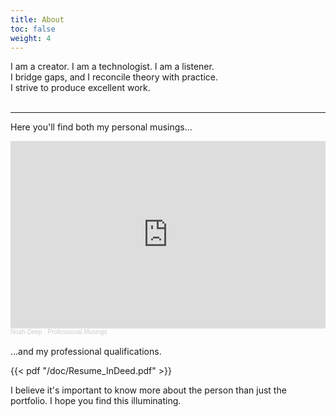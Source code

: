 ```yaml
---
title: About
toc: false
weight: 4
---
```

<div class="home-center">

I am a creator. I am a technologist. I am a listener.    
I bridge gaps, and I reconcile theory with practice.  
I strive to produce excellent work.  
<br>

<hr>

Here you'll find both
my personal musings...
<iframe width="100%" height="300" scrolling="no" frameborder="no" allow="autoplay" src="https://w.soundcloud.com/player/?url=https%3A//api.soundcloud.com/playlists/2015822328&color=%23ff5500&auto_play=false&hide_related=false&show_comments=true&show_user=true&show_reposts=false&show_teaser=true&visual=true"></iframe><div style="font-size: 10px; color: #cccccc;line-break: anywhere;word-break: normal;overflow: hidden;white-space: nowrap;text-overflow: ellipsis; font-family: Interstate,Lucida Grande,Lucida Sans Unicode,Lucida Sans,Garuda,Verdana,Tahoma,sans-serif;font-weight: 100;"><a href="https://soundcloud.com/noahdeep" title="Noah Deep" target="_blank" style="color: #cccccc; text-decoration: none;">Noah Deep</a> · <a href="https://soundcloud.com/noahdeep/sets/professional-musings" title="Professional Musings" target="_blank" style="color: #cccccc; text-decoration: none;">Professional Musings</a></div>

<br>
...and my professional qualifications.

{{< pdf "/doc/Resume_InDeed.pdf" >}}

I believe it's important to know more about the person than just the portfolio. I hope you find this illuminating.
</div>

